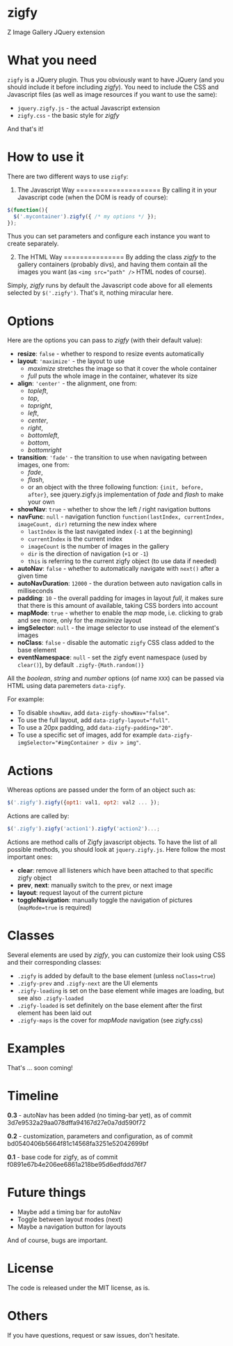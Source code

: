 zigfy
=====

Z Image Gallery JQuery extension

What you need
=============
`zigfy` is a JQuery plugin. Thus you obviously want to have JQuery (and you should include it before including *zigfy*).
You need to include the CSS and Javascript files (as well as image resources if you want to use the same):
  * `jquery.zigfy.js` - the actual Javascript extension
  * `zigfy.css` - the basic style for *zigfy*

And that's it!

How to use it
=============
There are two different ways to use `zigfy`:

1. The Javascript Way
=====================
By calling it in your Javascript code (when the DOM is ready of course):

```javascript
$(function(){
  $('.mycontainer').zigfy({ /* my options */ });
});
```

Thus you can set parameters and configure each instance you want to create separately.

2. The HTML Way
===============
By adding the class *zigfy* to the gallery containers (probably divs), and having them contain all the images you want (as `<img src="path" />` HTML nodes of course).

Simply, *zigfy* runs by default the Javascript code above for all elements selected by `$('.zigfy')`. That's it, nothing miracular here.

Options
=======
Here are the options you can pass to *zigfy* (with their default value):
  * **resize**: `false` - whether to respond to resize events automatically
  * **layout**: `'maximize'` - the layout to use
    * *maximize* stretches the image so that it cover the whole container
    * *full* puts the whole image in the container, whatever its size
  * **align**: `'center'` - the alignment, one from:
    * *topleft*, 
    * *top*,
    * *topright*,
    * *left*,
    * *center*,
    * *right*,
    * *bottomleft*,
    * *bottom*,
    * *bottomright*
  * **transition**: `'fade'` - the transition to use when navigating between images, one from:
    * *fade*,
    * *flash*,
    * or an object with the three following function: `{init, before, after}`, see jquery.zigfy.js implementation of *fade* and *flash* to make your own
  * **showNav**: `true` - whether to show the left / right navigation buttons
  * **navFunc**: `null` - navigation function `function(lastIndex, currentIndex, imageCount, dir)` returning the new index where
    * `lastIndex` is the last navigated index (`-1` at the beginning)
    * `currentIndex` is the current index
    * `imageCount` is the number of images in the gallery
    * `dir` is the direction of navigation (`+1` or `-1`)
    * `this` is referring to the current zigfy object (to use data if needed)
  * **autoNav**: `false` - whether to automatically navigate with `next()` after a given time
  * **autoNavDuration**: `12000` - the duration between auto navigation calls in milliseconds
  * **padding**: `10` - the overall padding for images in layout *full*, it makes sure that there is this amount of available, taking CSS borders into account
  * **mapMode**: `true` -  whether to enable the *map* mode, i.e. clicking to grab and see more, only for the *maximize* layout
  * **imgSelector**: `null` - the image selector to use instead of the element's images
  * **noClass**: `false` - disable the automatic `zigfy` CSS class added to the base element
  * **eventNamespace**: `null` - set the zigfy event namespace (used by `clear()`), by default `.zigfy-{Math.random()}`

All the *boolean*, *string* and *number* options (of name `XXX`) can be passed via HTML using data paremeters `data-zigfy`.

For example:
  * To disable `showNav`, add `data-zigfy-showNav="false"`.
  * To use the full layout, add `data-zigfy-layout="full"`.
  * To use a 20px padding, add `data-zigfy-padding="20"`.
  * To use a specific set of images, add for example `data-zigfy-imgSelector="#imgContainer > div > img"`.

Actions
=======
Whereas options are passed under the form of an object such as:
```javascript
$('.zigfy').zigfy({opt1: val1, opt2: val2 ... });
```

Actions are called by:
```javascript
$('.zigfy').zigfy('action1').zigfy('action2')...;
```

Actions are method calls of Zigfy javascript objects. To have the list of all possible methods, you should look at `jquery.zigfy.js`.
Here follow the most important ones:
  * **clear**: remove all listeners which have been attached to that specific zigfy object
  * **prev**, **next**: manually switch to the prev, or next image
  * **layout**: request layout of the current picture
  * **toggleNavigation**: manually toggle the navigation of pictures (`mapMode=true` is required)

Classes
=======
Several elements are used by *zigfy*, you can customize their look using CSS and their corresponding classes:
  * `.zigfy` is added by default to the base element (unless `noClass=true`)
  * `.zigfy-prev` and `.zigfy-next` are the UI elements
  * `.zigfy-loading` is set on the base element while images are loading, but see also `.zigfy-loaded`
  * `.zigfy-loaded` is set definitely on the base element after the first element has been laid out
  * `.zigfy-maps` is the cover for *mapMode* navigation (see zigfy.css)

Examples
========
That's ... soon coming!

Timeline
========
**0.3** - autoNav has been added (no timing-bar yet), as of commit 3d7e9532a29aa078dffa94167d27e0a7dd590f72

**0.2** - customization, parameters and configuration, as of commit bd0540406b5664f81c14568fa3251e52042699bf

**0.1** - base code for zigfy, as of commit f0891e67b4e206ee6861a218be95d6edfddd76f7

Future things
=============
  * Maybe add a timing bar for autoNav
  * Toggle between layout modes (next)
  * Maybe a navigation button for layouts

And of course, bugs are important.

License
=======
The code is released under the MIT license, as is.

Others
======
If you have questions, request or saw issues, don't hesitate.
